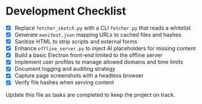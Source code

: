 # Development Checklist

- [x] Replace `fetcher_sketch.py` with a CLI `fetcher.py` that reads a whitelist
- [x] Generate `manifest.json` mapping URLs to cached files and hashes
- [x] Sanitize HTML to strip scripts and external forms
- [x] Enhance `offline_server.py` to inject AI placeholders for missing content
- [x] Build a basic Electron front-end limited to the offline server
- [x] Implement user profiles to manage allowed domains and time limits
- [x] Document logging and auditing strategy
- [x] Capture page screenshots with a headless browser
- [x] Verify file hashes when serving content

Update this file as tasks are completed to keep the project on track.
